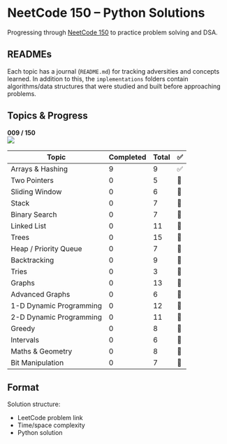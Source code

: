 # NeetCode 150 – Python Solutions

Progressing through [NeetCode 150](https://neetcode.io/roadmap) to practice problem solving and DSA.

## READMEs

Each topic has a journal (`README.md`) for tracking adversities and concepts learned.
In addition to this, the `implementations` folders contain algorithms/data structures that were studied and built before approaching problems.

## Topics & Progress 

**009 / 150**<br>
![](https://geps.dev/progress/6) 

| Topic                   | Completed | Total | ✅ |
|-------------------------|-----------|-------|----|
| Arrays & Hashing        | 9         | 9     | ✅ |
| Two Pointers            | 0         | 5     | 🔄 |
| Sliding Window          | 0         | 6     | 🔄 |
| Stack                   | 0         | 7     | 🔄 |
| Binary Search           | 0         | 7     | 🔄 |
| Linked List             | 0         | 11    | 🔄 |
| Trees                   | 0         | 15    | 🔄 |
| Heap / Priority Queue   | 0         | 7     | 🔄 |
| Backtracking            | 0         | 9     | 🔄 |
| Tries                   | 0         | 3     | 🔄 |
| Graphs                  | 0         | 13    | 🔄 |
| Advanced Graphs         | 0         | 6     | 🔄 |
| 1-D Dynamic Programming | 0         | 12    | 🔄 |
| 2-D Dynamic Programming | 0         | 11    | 🔄 |
| Greedy                  | 0         | 8     | 🔄 |
| Intervals               | 0         | 6     | 🔄 |
| Maths & Geometry        | 0         | 8     | 🔄 |
| Bit Manipulation        | 0         | 7     | 🔄 |

## Format

Solution structure:
- LeetCode problem link
- Time/space complexity
- Python solution
 
